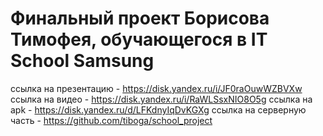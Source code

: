 # Финальный проект Борисова Тимофея, обучающегося в IT School Samsung
ссылка на презентацию - https://disk.yandex.ru/i/JF0raOuwWZBVXw
ссылка на видео - https://disk.yandex.ru/i/RaWLSsxNIO8O5g
ссылка на apk - https://disk.yandex.ru/d/LFKdnyIqDvKGXg
ссылка на серверную часть - https://github.com/tiboga/school_project
